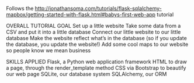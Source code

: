 Follows the http://jonathansoma.com/tutorials/flask-sqlalchemy-mapbox/getting-started-with-flask.html#babys-first-web-app tutorial


OVERALL TUTORIAL GOAL
Set up a little website 
Take some data from a CSV and put it into a little database
Connect our little website to our little database
Make the website reflect what’s in the database (so if you update the database, you update the website!)
Add some cool maps to our website so people know we mean business


SKILLS APPLIED
Flask, a Python web application framework
HTML to draw a page, through the render_template method
CSS via Bootstrap to beautify our web page
SQLite, our database system
SQLAlchemy, our ORM